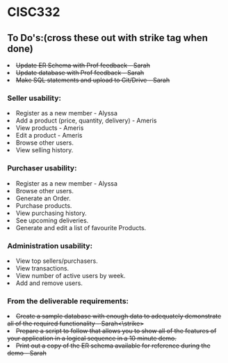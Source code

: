 # CISC332

<h2>To Do's:(cross these out with strike tag when done)</h2>
<li><strike>Update ER Schema with Prof feedback - Sarah</strike></li>
<li><strike>Update database with Prof feedback - Sarah</strike></li>
<li><strike> Make SQL statements and upload to Git/Drive - Sarah</strike></li>
<h3>Seller usability:</h3>
<li>Register as a new member - Alyssa</li>
<li>Add a product (price, quantity, delivery) - Ameris</li>
<li>View products - Ameris </li>
<li>Edit a product - Ameris</li>
<li>Browse other users.</li>
<li>View selling history.</li>
<h3>Purchaser usability:</h3>
<li>Register as a new member - Alyssa</li>
<li>Browse other users.</li>
<li>Generate an Order.</li>
<li>Purchase products.</li>
<li>View purchasing history.</li>
<li>See upcoming deliveries.</li>
<li>Generate and edit a list of favourite Products.</li>
<h3>Administration usability:</h3>
<li>View top sellers/purchasers.</li>
<li>View transactions.</li>
<li>View number of active users by week.</li>
<li>Add and remove users.</li>

<h3>From the deliverable requirements:</h3>
<li><strike>Create a sample database with enough data to adequately demonstrate all of the required functionality - Sarah<\strike></li>
<li>Prepare a script to follow that allows you to show all of the features of your application in a logical sequence in a 10 minute demo.</li>
<li>Print out a copy of the ER schema available for reference during the demo - Sarah</li>
